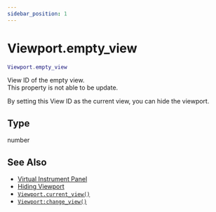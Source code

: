 ```yaml
---
sidebar_position: 1
---
```


# Viewport.empty_view
```lua
Viewport.empty_view
```
View ID of the empty view.<br/>
This property is not able to be update.

By setting this View ID as the current view, you can hide the viewport.

## Type
number

## See Also
- [Virtual Instrument Panel](/guide/virtual_instrument_panel)
- [Hiding Viewport](/guide/virtual_instrument_panel#hiding-viewport)
- [`Viewport.current_view()`](/libs/mapper/Viewport/Viewport_current_view)
- [`Viewport:change_view()`](/libs/mapper/Viewport/Viewport-change_view)
